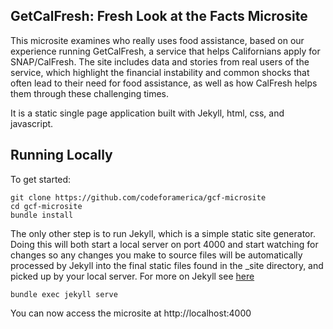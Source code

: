 ## GetCalFresh: Fresh Look at the Facts Microsite

This microsite examines who really uses food assistance, based on our experience
running GetCalFresh, a service that helps Californians apply for SNAP/CalFresh.
The site includes data and stories from real users of the service, which
highlight the financial instability and common shocks that often lead to their
need for food assistance, as well as how CalFresh helps them through these
challenging times.

It is a static single page application built with Jekyll, html, css, and
javascript.

## Running Locally

To get started:

```console
git clone https://github.com/codeforamerica/gcf-microsite
cd gcf-microsite
bundle install
```

The only other step is to run Jekyll, which is a simple static site generator.
Doing this will both start a local server on port 4000 and start watching for
changes so any changes you make to source files will be automatically processed
by Jekyll into the final static files found in the _site directory, and picked
up by your local server. For more on Jekyll see [here](https://jekyllrb.com/docs/)

```console
bundle exec jekyll serve
```

You can now access the microsite at http://localhost:4000
